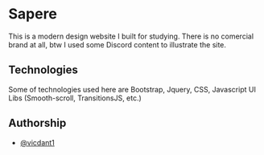 
# Sapere
This is a modern design website I built for studying. There is no comercial brand at all, btw I used some Discord content to illustrate the site.
## Technologies

Some of technologies used here are Bootstrap, Jquery, CSS, Javascript UI Libs (Smooth-scroll, TransitionsJS, etc.)
## Authorship

- [@vicdant1](https://www.github.com/vicdant1)

